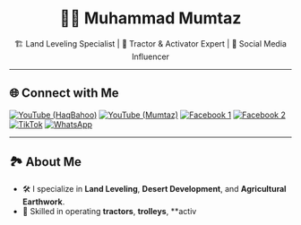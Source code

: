<h1 align="center">👷‍♂️ Muhammad Mumtaz</h1>
<p align="center">
  🏗️ Land Leveling Specialist | 🚜 Tractor & Activator Expert | 🎥 Social Media Influencer
</p>

---

## 🌐 Connect with Me

[![YouTube (HaqBahoo)](https://img.shields.io/badge/YouTube%20(HaqBahoo)-FF0000?style=for-the-badge&logo=youtube&logoColor=white)](https://youtube.com/@haqbahooexcavatorgourp495dullu?si=JzjJJpOrjObpAzy-)
[![YouTube (Mumtaz)](https://img.shields.io/badge/YouTube%20(Mumtaz)-FF0000?style=for-the-badge&logo=youtube&logoColor=white)](https://www.youtube.com/@muhammadmumtaz5951)
[![Facebook 1](https://img.shields.io/badge/Facebook%20Page%201-1877F2?style=for-the-badge&logo=facebook&logoColor=white)](https://www.facebook.com/share/15WVuX5h6A/)
[![Facebook 2](https://img.shields.io/badge/Facebook%20Page%202-1877F2?style=for-the-badge&logo=facebook&logoColor=white)](https://www.facebook.com/share/1YTWJXFRef/)
[![TikTok](https://img.shields.io/badge/TikTok-000000?style=for-the-badge&logo=tiktok&logoColor=white)](https://tiktok.com/@haqbahooexcavator495)
[![WhatsApp](https://img.shields.io/badge/WhatsApp-25D366?style=for-the-badge&logo=whatsapp&logoColor=white)](https://wa.me/923007218798)

---

## 🏞️ About Me

- 🛠️ I specialize in **Land Leveling**, **Desert Development**, and **Agricultural Earthwork**.
- 🚜 Skilled in operating **tractors**, **trolleys**, **activ
